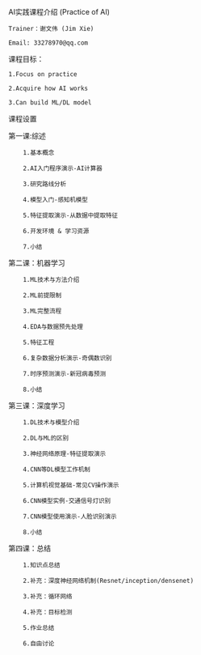 
AI实践课程介绍 (Practice of AI)

	Trainer：谢文伟 (Jim Xie)

	Email: 33278970@qq.com


课程目标：

	1.Focus on practice
	
	2.Acquire how AI works
	
	3.Can build ML/DL model


课程设置

第一课:综述

        1.基本概念

        2.AI入门程序演示-AI计算器

        3.研究路线分析

        4.模型入门-感知机模型

        5.特征提取演示-从数据中提取特征

        6.开发环境 & 学习资源

        7.小结

第二课：机器学习

        1.ML技术与方法介绍

        2.ML前提限制

        3.ML完整流程

        4.EDA与数据预先处理

        5.特征工程

        6.复杂数据分析演示-奇偶数识别

        7.时序预测演示-新冠病毒预测

        8.小结

第三课：深度学习

        1.DL技术与模型介绍

        2.DL与ML的区别

        3.神经网络原理-特征提取演示

        4.CNN等DL模型工作机制

        5.计算机视觉基础-常见CV操作演示

        6.CNN模型实例-交通信号灯识别

        7.CNN模型使用演示-人脸识别演示

        8.小结

第四课：总结

        1.知识点总结

        2.补充：深度神经网络机制(Resnet/inception/densenet) 

        3.补充：循环网络

        4.补充：目标检测

        5.作业总结

        6.自由讨论
        
        



